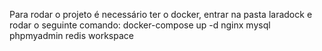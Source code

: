 Para rodar o projeto é necessário ter o docker, entrar na pasta laradock e rodar o seguinte comando:
docker-compose up -d nginx mysql phpmyadmin redis workspace